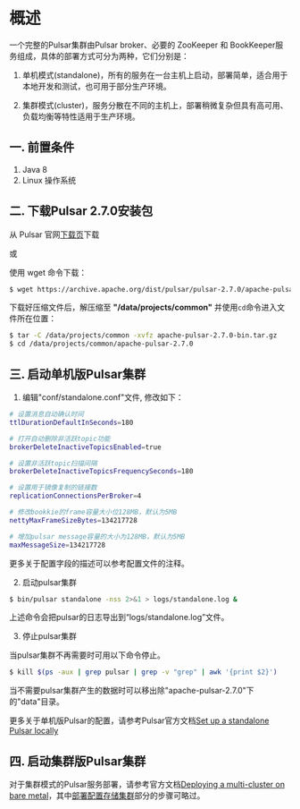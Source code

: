 # 概述

一个完整的Pulsar集群由Pulsar broker、必要的 ZooKeeper 和 BookKeeper服务组成，具体的部署方式可分为两种，它们分别是：

1. 单机模式(standalone)，所有的服务在一台主机上启动，部署简单，适合用于本地开发和测试，也可用于部分生产环境。

2. 集群模式(cluster)，服务分散在不同的主机上，部署稍微复杂但具有高可用、负载均衡等特性适用于生产环境。

## 一. 前置条件

1. Java 8
2. Linux 操作系统

## 二. 下载Pulsar 2.7.0安装包

从 Pulsar 官网[下载页](https://pulsar.apache.org/download/)下载

或

使用 wget 命令下载：

``` bash
$ wget https://archive.apache.org/dist/pulsar/pulsar-2.7.0/apache-pulsar-2.7.0-bin.tar.gz
```


下载好压缩文件后，解压缩至 **"/data/projects/common"** 并使用`cd`命令进入文件所在位置：

``` bash
$ tar -C /data/projects/common -xvfz apache-pulsar-2.7.0-bin.tar.gz
$ cd /data/projects/common/apache-pulsar-2.7.0
```

## 三. 启动单机版Pulsar集群

1. 编辑"conf/standalone.conf"文件, 修改如下：

``` bash
# 设置消息自动确认时间
ttlDurationDefaultInSeconds=180

# 打开自动删除非活跃topic功能
brokerDeleteInactiveTopicsEnabled=true

# 设置非活跃topic扫描间隔
brokerDeleteInactiveTopicsFrequencySeconds=180

# 设置用于镜像复制的链接数
replicationConnectionsPerBroker=4

# 修改bookkie的frame容量大小位128MB，默认为5MB
nettyMaxFrameSizeBytes=134217728

# 增加pulsar message容量的大小为128MB，默认为5MB
maxMessageSize=134217728
```
更多关于配置字段的描述可以参考配置文件的注释。

2. 启动pulsar集群

``` bash
$ bin/pulsar standalone -nss 2>&1 > logs/standalone.log &
```
上述命令会把pulsar的日志导出到“logs/standalone.log”文件。

3. 停止pulsar集群

当pulsar集群不再需要时可用以下命令停止。

``` bash
$ kill $(ps -aux | grep pulsar | grep -v "grep" | awk '{print $2}')
```

当不需要pulsar集群产生的数据时可以移出除"apache-pulsar-2.7.0"下的"data"目录。

更多关于单机版Pulsar的配置，请参考Pulsar官方文档[Set up a standalone Pulsar locally](https://pulsar.apache.org/docs/zh-CN/standalone/)

## 四. 启动集群版Pulsar集群

对于集群模式的Pulsar服务部署，请参考官方文档[Deploying a multi-cluster on bare metal](https://pulsar.apache.org/docs/zh-CN/deploy-bare-metal-multi-cluster)，其中[部署配置存储集群](https://pulsar.apache.org/docs/zh-CN/deploy-bare-metal-multi-cluster/#%E9%83%A8%E7%BD%B2%E9%85%8D%E7%BD%AE%E5%AD%98%E5%82%A8%E9%9B%86%E7%BE%A4)部分的步骤可略过。
